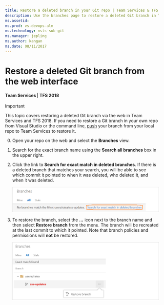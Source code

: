 ```yaml
---
title: Restore a deleted branch in your Git repo | Team Services & TFS
description: Use the branches page to restore a deleted Git branch in Team Services or Team Foundation Server
ms.assetid:
ms.prod: vs-devops-alm
ms.technology: vsts-sub-git 
ms.manager: jepling
ms.author: kangan
ms.date: 08/11/2017
---
```


# Restore a deleted Git branch from the web interface

#### Team Services | TFS 2018

>[!IMPORTANT]
> This topic covers restoring a deleted Git branch via the web in Team Services and TFS 2018. If you need to restore a Git branch in your own repo from Visual Studio or the command line,
[push](tutorial/pushing.md) your branch from your local repo to Team Services to restore it. 

0. Open your repo on the web and select the  **Branches** view.

0. Search for the exact branch name using the **Search all branches** box in the upper right.

0. Click the link to **Search for exact match in deleted branches**. If there is a deleted branch that matches your search, you will be able to see which commit it pointed to when it was deleted,
who deleted it, and when it was deleted.

    ![Search for exact match in deleted branches in the Team Services/TFS web interface](_img/branches/search_deleted_branches.png)

0. To restore the branch, select the **...** icon next to the branch name and then select **Restore branch** from the menu. The branch will be recreated at the last commit to which it pointed.
Note that branch policies and permissions will **not** be restored.

    ![Restore your deleted branch in the Team Services/TFS web interface](_img/branches/restore_deleted_branch.png)